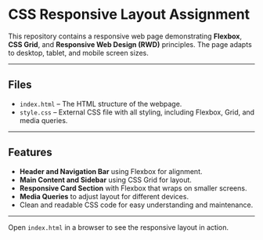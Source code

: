 # CSS Responsive Layout Assignment

This repository contains a responsive web page demonstrating **Flexbox**, **CSS Grid**, and **Responsive Web Design (RWD)** principles. The page adapts to desktop, tablet, and mobile screen sizes.

---

## Files

- `index.html` – The HTML structure of the webpage.
- `style.css` – External CSS file with all styling, including Flexbox, Grid, and media queries.

---

## Features

- **Header and Navigation Bar** using Flexbox for alignment.
- **Main Content and Sidebar** using CSS Grid for layout.
- **Responsive Card Section** with Flexbox that wraps on smaller screens.
- **Media Queries** to adjust layout for different devices.
- Clean and readable CSS code for easy understanding and maintenance.

---

Open `index.html` in a browser to see the responsive layout in action.
